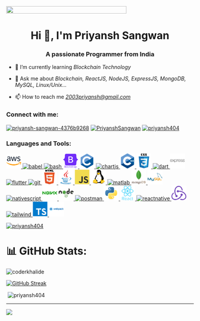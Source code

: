 <img src="https://user-images.githubusercontent.com/74038190/225813708-98b745f2-7d22-48cf-9150-083f1b00d6c9.gif" width= 80% height=50%>
<!-- ![Coder_back](https://user-images.githubusercontent.com/77907942/212458398-ad72f2c8-9419-4fbc-b9b1-9c183c3b8c45.gif) -->
<!-- [![MasterHead](https://www.ajaydubedi.com/wp-content/uploads/2015/06/Programming-Logic-Key-Ingredients-Banner.png) -->
<h1 align="center">Hi 👋, I'm Priyansh Sangwan</h1>
<h3 align="center">A passionate Programmer from India</h3>
<!-- <img align="right" alt="Coding" width="400" src="https://images.squarespace-cdn.com/content/v1/5769fc401b631bab1addb2ab/1541580611624-TE64QGKRJG8SWAIUS7NS/ke17ZwdGBToddI8pDm48kPoswlzjSVMM-SxOp7CV59BZw-zPPgdn4jUwVcJE1ZvWQUxwkmyExglNqGp0IvTJZamWLI2zvYWH8K3-s_4yszcp2ryTI0HqTOaaUohrI8PI6FXy8c9PWtBlqAVlUS5izpdcIXDZqDYvprRqZ29Pw0o/coding-freak.gif"/> -->
<!-- <img align="right" alt="Coding" width="400" height="320" src="https://i.pinimg.com/originals/e4/26/70/e426702edf874b181aced1e2fa5c6cde.gif"/> -->


- 🌱 I’m currently learning *Blockchain Technology*

- 💬 Ask me about *Blockchain, ReactJS, NodeJS, ExpressJS, MongoDB, MySQL, Linux/Unix...*

- 📫 How to reach me *2003priyansh@gmail.com*

<h3 align="left">Connect with me:</h3>
<p align="left">
<a href="https://www.linkedin.com/in/priyansh-sangwan-4376b9268" target="blank"><img align="center" src="https://raw.githubusercontent.com/rahuldkjain/github-profile-readme-generator/master/src/images/icons/Social/linked-in-alt.svg" alt="priyansh-sangwan-4376b9268" height="30" width="40" /></a>
<a href="https://www.leetcode.com/PriyanshSangwan" target="blank"><img align="center" src="https://raw.githubusercontent.com/rahuldkjain/github-profile-readme-generator/master/src/images/icons/Social/leet-code.svg" alt="PriyanshSangwan" height="30" width="40" /></a>
 <a href="https://auth.geeksforgeeks.org/user/priyansh404" target="blank"><img align="center" src="https://raw.githubusercontent.com/rahuldkjain/github-profile-readme-generator/master/src/images/icons/Social/geeks-for-geeks.svg" alt="priyansh404" height="30" width="40" /></a>
</p>

<!--![Leetcode Stats](https://leetcode.card.workers.dev/?username=PriyanshSangwan&theme=unicorn)-->

<h3 align="left">Languages and Tools:</h3>
<p align="left"> <a href="https://aws.amazon.com" target="_blank" rel="noreferrer"> <img src="https://raw.githubusercontent.com/devicons/devicon/master/icons/amazonwebservices/amazonwebservices-original-wordmark.svg" alt="aws" width="40" height="40"/> </a> <a href="https://babeljs.io/" target="_blank" rel="noreferrer"> <img src="https://www.vectorlogo.zone/logos/babeljs/babeljs-icon.svg" alt="babel" width="40" height="40"/> </a> <a href="https://www.gnu.org/software/bash/" target="_blank" rel="noreferrer"> <img src="https://www.vectorlogo.zone/logos/gnu_bash/gnu_bash-icon.svg" alt="bash" width="40" height="40"/> </a> <a href="https://getbootstrap.com" target="_blank" rel="noreferrer"> <img src="https://raw.githubusercontent.com/devicons/devicon/master/icons/bootstrap/bootstrap-plain-wordmark.svg" alt="bootstrap" width="40" height="40"/> </a> <a href="https://www.cprogramming.com/" target="_blank" rel="noreferrer"> <img src="https://raw.githubusercontent.com/devicons/devicon/master/icons/c/c-original.svg" alt="c" width="40" height="40"/> </a> <a href="https://www.chartjs.org" target="_blank" rel="noreferrer"> <img src="https://www.chartjs.org/media/logo-title.svg" alt="chartjs" width="40" height="40"/> </a> <a href="https://www.w3schools.com/cpp/" target="_blank" rel="noreferrer"> <img src="https://raw.githubusercontent.com/devicons/devicon/master/icons/cplusplus/cplusplus-original.svg" alt="cplusplus" width="40" height="40"/> </a> <a href="https://www.w3schools.com/css/" target="_blank" rel="noreferrer"> <img src="https://raw.githubusercontent.com/devicons/devicon/master/icons/css3/css3-original-wordmark.svg" alt="css3" width="40" height="40"/> </a> <a href="https://dart.dev" target="_blank" rel="noreferrer"> <img src="https://www.vectorlogo.zone/logos/dartlang/dartlang-icon.svg" alt="dart" width="40" height="40"/> </a> <a href="https://expressjs.com" target="_blank" rel="noreferrer"> <img src="https://raw.githubusercontent.com/devicons/devicon/master/icons/express/express-original-wordmark.svg" alt="express" width="40" height="40"/> </a> <a href="https://flutter.dev" target="_blank" rel="noreferrer"> <img src="https://www.vectorlogo.zone/logos/flutterio/flutterio-icon.svg" alt="flutter" width="40" height="40"/> </a> <a href="https://git-scm.com/" target="_blank" rel="noreferrer"> <img src="https://www.vectorlogo.zone/logos/git-scm/git-scm-icon.svg" alt="git" width="40" height="40"/> </a> <a href="https://www.w3.org/html/" target="_blank" rel="noreferrer"> <img src="https://raw.githubusercontent.com/devicons/devicon/master/icons/html5/html5-original-wordmark.svg" alt="html5" width="40" height="40"/> </a> <a href="https://www.java.com" target="_blank" rel="noreferrer"> <img src="https://raw.githubusercontent.com/devicons/devicon/master/icons/java/java-original.svg" alt="java" width="40" height="40"/> </a> <a href="https://developer.mozilla.org/en-US/docs/Web/JavaScript" target="_blank" rel="noreferrer"> <img src="https://raw.githubusercontent.com/devicons/devicon/master/icons/javascript/javascript-original.svg" alt="javascript" width="40" height="40"/> </a> <a href="https://www.linux.org/" target="_blank" rel="noreferrer"> <img src="https://raw.githubusercontent.com/devicons/devicon/master/icons/linux/linux-original.svg" alt="linux" width="40" height="40"/> </a> <a href="https://www.mathworks.com/" target="_blank" rel="noreferrer"> <img src="https://upload.wikimedia.org/wikipedia/commons/2/21/Matlab_Logo.png" alt="matlab" width="40" height="40"/> </a> <a href="https://www.mongodb.com/" target="_blank" rel="noreferrer"> <img src="https://raw.githubusercontent.com/devicons/devicon/master/icons/mongodb/mongodb-original-wordmark.svg" alt="mongodb" width="40" height="40"/> </a> <a href="https://www.mysql.com/" target="_blank" rel="noreferrer"> <img src="https://raw.githubusercontent.com/devicons/devicon/master/icons/mysql/mysql-original-wordmark.svg" alt="mysql" width="40" height="40"/> </a> <a href="https://nativescript.org/" target="_blank" rel="noreferrer"> <img src="https://raw.githubusercontent.com/detain/svg-logos/780f25886640cef088af994181646db2f6b1a3f8/svg/nativescript.svg" alt="nativescript" width="40" height="40"/> </a> <a href="https://www.nginx.com" target="_blank" rel="noreferrer"> <img src="https://raw.githubusercontent.com/devicons/devicon/master/icons/nginx/nginx-original.svg" alt="nginx" width="40" height="40"/> </a> <a href="https://nodejs.org" target="_blank" rel="noreferrer"> <img src="https://raw.githubusercontent.com/devicons/devicon/master/icons/nodejs/nodejs-original-wordmark.svg" alt="nodejs" width="40" height="40"/> </a> <a href="https://postman.com" target="_blank" rel="noreferrer"> <img src="https://www.vectorlogo.zone/logos/getpostman/getpostman-icon.svg" alt="postman" width="40" height="40"/> </a> <a href="https://www.python.org" target="_blank" rel="noreferrer"> <img src="https://raw.githubusercontent.com/devicons/devicon/master/icons/python/python-original.svg" alt="python" width="40" height="40"/> </a> <a href="https://reactjs.org/" target="_blank" rel="noreferrer"> <img src="https://raw.githubusercontent.com/devicons/devicon/master/icons/react/react-original-wordmark.svg" alt="react" width="40" height="40"/> </a> <a href="https://reactnative.dev/" target="_blank" rel="noreferrer"> <img src="https://reactnative.dev/img/header_logo.svg" alt="reactnative" width="40" height="40"/> </a> <a href="https://redux.js.org" target="_blank" rel="noreferrer"> <img src="https://raw.githubusercontent.com/devicons/devicon/master/icons/redux/redux-original.svg" alt="redux" width="40" height="40"/> </a> <a href="https://tailwindcss.com/" target="_blank" rel="noreferrer"> <img src="https://www.vectorlogo.zone/logos/tailwindcss/tailwindcss-icon.svg" alt="tailwind" width="40" height="40"/> </a> <a href="https://www.typescriptlang.org/" target="_blank" rel="noreferrer"> <img src="https://raw.githubusercontent.com/devicons/devicon/master/icons/typescript/typescript-original.svg" alt="typescript" width="40" height="40"/> </a> <a href="https://webpack.js.org" target="_blank" rel="noreferrer"> <img src="https://raw.githubusercontent.com/devicons/devicon/d00d0969292a6569d45b06d3f350f463a0107b0d/icons/webpack/webpack-original-wordmark.svg" alt="webpack" width="40" height="40"/> </a> </p>
<!--  ![trophy](https://github-profile-trophy.vercel.app/?username=sourabh59-coder&row=1&no-bg=true) -->
<p align="left"> <a href="https://github.com/ryo-ma/github-profile-trophy"><img src="https://github-profile-trophy.vercel.app/?username=priyansh404" alt="priyansh404" /></a> </p>

<!-- <p><img align="left" src="https://github-readme-stats.vercel.app/api/top-langs?username=sourabh59-coder&show_icons=true&locale=en&layout=compact" alt="sourabh59-coder" /></p>

<p>&nbsp;<img align="center" src="https://github-readme-stats.vercel.app/api?username=sourabh59-coder&show_icons=true&locale=en" alt="sourabh59-coder" /></p>

<p><img align="center" src="https://github-readme-streak-stats.herokuapp.com/?user=sourabh59-coder&" alt="sourabh59-coder" /></p>
 -->
# 📊 GitHub Stats:

<!-- ![](https://github-readme-stats.vercel.app/api?username=sourabh59-coder&theme=gotham&hide_border=true&include_all_commits=true&count_private=true)<br/> -->
<!-- 
<img src="https://github-readme-stats.vercel.app/api?username=sourabh59-coder&show_icons=true&count_private=true&theme=dark" alt="SourabhChandel" /> <br/> -->

<p><img align="left" src="https://github-readme-stats.vercel.app/api/top-langs?username=priyansh404&show_icons=true&locale=en&layout=compact" alt="coderkhalide" /></p></br>


<!-- ![](https://github-readme-streak-stats.herokuapp.com/?user=sourabh59-coder&theme=gotham&hide_border=true)<br/> -->
 
<!--  CONTRIBUTION AND STREAK BLOCK -->
[![GitHub Streak](https://github-readme-streak-stats.herokuapp.com/?user=priyansh404&currStreakNum=2FD3EB&fire=pink&sideLabels=F00&theme=dark)](https://git.io/streak-stats)<br/>
 
 <!--  TOP LANGUAGES STATISTICS -->
<!--  [![Top Langs](https://github-readme-stats.vercel.app/api/top-langs/?username=sourabh59-coder&theme=dark&layout=compact&align=right&width=40%)](https://github.com/ShahjalalShohag/github-readme-stats)<br/> -->

<p>&nbsp<img align="center" src="https://github-readme-stats.vercel.app/api?username=priyansh404&show_icons=true&locale=en" alt="priyansh404" /></p>

<!--  
![](https://github-readme-stats.vercel.app/api/top-langs/?username=sourabh59-coder&theme=gotham&hide_border=true&include_all_commits=true&count_private=true&layout=compact) -->
---
<a href="http://www.github.com/priyansh404"></a>
<!-- <img src="https://github-readme-activity-graph.cyclic.app/graph?username=priyansh404&bg_color=1c1917&color=ffffff&line=0891b2&point=ffffff&area_color=1c1917&area=true&hide_border=true&custom_title=GitHub%20Commits%20Graph"  /></a> -->
[![](https://visitcount.itsvg.in/api?id=priyansh404&icon=8&color=0)](https://visitcount.itsvg.in)
